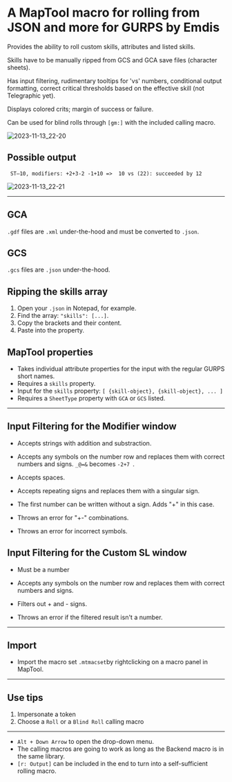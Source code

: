 # A MapTool macro for rolling from JSON and more for GURPS by Emdis

Provides the ability to roll custom skills, attributes and listed skills. 

Skills have to be manually ripped from GCS and GCA save files (character sheets). 

Has input filtering, rudimentary tooltips for 'vs' numbers, conditional output formatting, correct critical thresholds based on the effective skill (not Telegraphic yet).

Displays colored crits; margin of success or failure.

Can be used for blind rolls through ` [gm:] ` with the included calling macro.

![2023-11-13_22-20](https://github.com/saint-thomas-more/maptool-roll-popup/assets/126619536/0e00a1c4-3dee-4823-972d-c904937771d4)

## Possible output
` ST⁠–10, modifiers: +2+3-2 -1+10 =>  10 vs (22): succeeded by 12 `

![2023-11-13_22-21](https://github.com/saint-thomas-more/maptool-roll-popup/assets/126619536/0d8fdcb7-3ec0-4dd4-8a4d-dfcd6f622367)

***
## GCA

`.gdf` files are `.xml` under-the-hood and must be converted to `.json`.

## GCS

`.gcs` files are `.json` under-the-hood.

## Ripping the skills array

1. Open your `.json` in Notepad, for example.
2. Find the array:
	` "skills": [...] `.
3. Copy the brackets and their content.
4. Paste into the property.

## MapTool properties

- Takes individual attribute properties for the input with the regular GURPS short names.
- Requires a ` skills ` property.
- Input for the ` skills ` property: 
	` [ {skill-object}, {skill-object}, ... ] `
- Requires a ` SheetType ` property with ` GCA ` or ` GCS ` listed.

***

## Input Filtering for the Modifier window

- Accepts strings with addition and substraction.
- Accepts any symbols on the number row and replaces them with correct numbers and signs.
` _@=& ` becomes `-2+7 `.
- Accepts spaces.
- Accepts repeating signs and replaces them with a singular sign.
- The first number can be written without a sign. Adds "+" in this case.

- Throws an error for "+-" combinations.
- Throws an error for incorrect symbols.

## Input Filtering for the Custom SL window

- Must be a number
- Accepts any symbols on the number row and replaces them with correct numbers and signs.
- Filters out + and - signs.

- Throws an error if the filtered result isn't a number.

***

## Import

- Import the macro set ` .mtmacset `by rightclicking on a macro panel in MapTool.

***
## Use tips

1. Impersonate a token
2. Choose a `Roll` or a `Blind Roll` calling macro
***
- ` Alt + Down Arrow ` to open the drop-down menu.
- The calling macros are going to work as long as the Backend macro is in the same library.
- ` [r: Output] ` can be included in the end to turn into a self-sufficient rolling macro.
